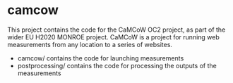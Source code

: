 # camcow

This project contains the code for the CaMCoW OC2 project, as part of the wider EU H2020 MONROE project.
CaMCoW is a project for running web measurements from any location to a series of websites. 

* camcow/ contains the code for launching measurements
* postprocessing/ contains the code for processing the outputs of the measurements
